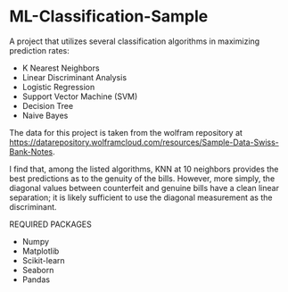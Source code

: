 # ML-Classification-Sample
A project that utilizes several classification algorithms in maximizing prediction rates:
* K Nearest Neighbors
* Linear Discriminant Analysis
* Logistic Regression
* Support Vector Machine (SVM)
* Decision Tree
* Naive Bayes  

The data for this project is taken from the wolfram repository at https://datarepository.wolframcloud.com/resources/Sample-Data-Swiss-Bank-Notes.  

I find that, among the listed algorithms, KNN at 10 neighbors provides the best predictions as to the genuity of the bills.  However, more simply, the diagonal values between counterfeit and genuine bills have a clean linear separation; it is likely sufficient to use the diagonal measurement as the discriminant.

REQUIRED PACKAGES
* Numpy
* Matplotlib
* Scikit-learn
* Seaborn
* Pandas
